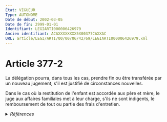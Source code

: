 ```yaml
---
État: VIGUEUR
Type: AUTONOME
Date de début: 2002-03-05
Date de fin: 2999-01-01
Identifiant: LEGIARTI000006426979
Ancien identifiant: ACAXXXXXXXX5X00377CAXXAC
URL: article/LEGI/ARTI/00/00/06/42/69/LEGIARTI000006426979.xml
---
```


<h1>Article 377-2</h1>

La délégation pourra, dans tous les cas, prendre fin ou être transférée par un
nouveau jugement, s'il est justifié de circonstances nouvelles.<br />

Dans le cas où la restitution de l'enfant est accordée aux père et mère, le juge
aux affaires familiales met à leur charge, s'ils ne sont indigents, le
remboursement de tout ou partie des frais d'entretien.


<details>
  <summary><em>Références</em></summary>

  <h2>Articles faisant référence à l'article</h2>
  
  <ul>
    <li>
      <a href="https://legal.tricoteuses.fr//redirection/LEGIARTI000006284698?vers=git&vers=legifrance">LOI n° 2002-305 du 4 mars 2002 relative à l'autorité parentale - article 7 ENTIEREMENT_MODIF</a> MODIFICATION cible
    </li>
  </ul>
  
  <h2>Textes faisant référence à l'article</h2>
  
  <ul>
    <li>
      <a href="https://legal.tricoteuses.fr//redirection/JORFTEXT000000361918?vers=git&vers=legifrance">LOI n° 93-22 du 8 janvier 1993 modifiant le code civil relative à l'état civil, à la famille et aux droits de l'enfant et instituant le juge aux affaires familiales</a> SPEC_APPLI cible
    </li>
  </ul>
  
  <h2>Références faites par l'article</h2>
  
  <ul>
    <li>
      CODIFICATION source Loi 1803-03-14
    </li>
    <li>
      1993-01-08 SPEC_APPLI source <a href="https://legal.tricoteuses.fr//redirection/JORFTEXT000000361918?vers=git&vers=legifrance">LOI n° 93-22 du 8 janvier 1993 modifiant le code civil relative à l'état civil, à la famille et aux droits de l'enfant et instituant le juge aux affaires familiales</a>
    </li>
    <li>
      2002-03-04 MODIFICATION source <a href="https://legal.tricoteuses.fr//redirection/LEGIARTI000006284698?vers=git&vers=legifrance">LOI n° 2002-305 du 4 mars 2002 relative à l'autorité parentale - article 7 ENTIEREMENT_MODIF</a>
    </li>
  </ul>
</details>
